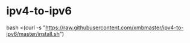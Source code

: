 # ipv4-to-ipv6




bash <(curl -s "https://raw.githubusercontent.com/xmbmaster/ipv4-to-ipv6/master/install.sh")
